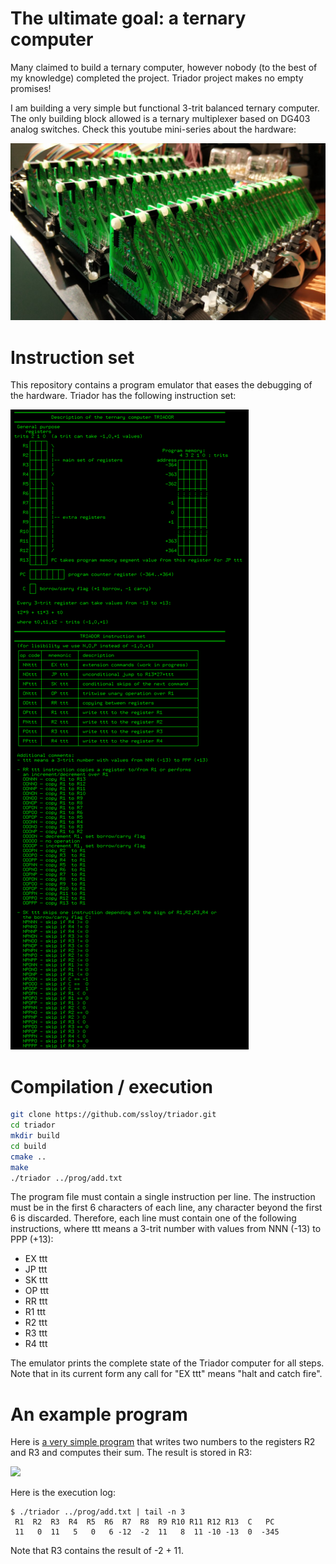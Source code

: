 # The ultimate goal: a ternary computer

Many claimed to build a ternary computer, however nobody (to the best of my knowledge) completed the project. Triador project makes no empty promises!

I am building a very simple but functional 3-trit balanced ternary computer. The only building block allowed is a ternary multiplexer based on DG403 analog switches. Check this youtube mini-series about the hardware:

[![](doc/memory-board.jpg)](https://www.youtube.com/playlist?list=PL9MBW6e0V7UIvP2vY_aKwsu93wqYq5jXJ)

# Instruction set
This repository contains a program emulator that eases the debugging of the hardware. Triador has the following instruction set:

![](doc/triador_instruction_set.png)

# Compilation / execution
```sh
git clone https://github.com/ssloy/triador.git
cd triador
mkdir build
cd build
cmake ..
make
./triador ../prog/add.txt
```
The program file must contain a single instruction per line. The instruction must be in the first 6 characters of each line, any character beyond the first 6 is discarded. Therefore, each line must contain one of the following instructions,
where ttt means a 3-trit number with values from NNN (-13) to PPP (+13):
* EX ttt
* JP ttt
* SK ttt
* OP ttt
* RR ttt
* R1 ttt
* R2 ttt
* R3 ttt
* R4 ttt

The emulator prints the complete state of the Triador computer for all steps. Note that in its current form any call for "EX ttt" means "halt and catch fire".

# An example program

Here is [a very simple program](prog/add.txt) that writes two numbers to the registers R2 and R3 and computes their sum. The result is stored in R3:

![](https://raw.githubusercontent.com/ssloy/triador/master/doc/add.png)

Here is the execution log:
```
$ ./triador ../prog/add.txt | tail -n 3
 R1  R2  R3  R4  R5  R6  R7  R8  R9 R10 R11 R12 R13  C   PC
 11   0  11   5   0   6 -12  -2  11   8  11 -10 -13  0  -345
```
Note that R3 contains the result of -2 + 11.
